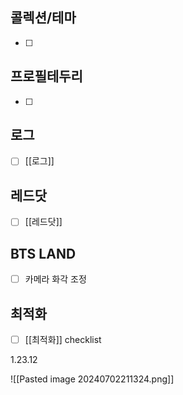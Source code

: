 


## 콜렉션/테마
- [ ]  

## 프로필테두리
- [ ]  


## 로그
- [ ]  [[로그]] 


## 레드닷
- [ ]  [[레드닷]]


## BTS LAND
- [ ] 카메라 화각 조정

## 최적화
- [ ] [[최적화]] checklist


1.23.12


![[Pasted image 20240702211324.png]]